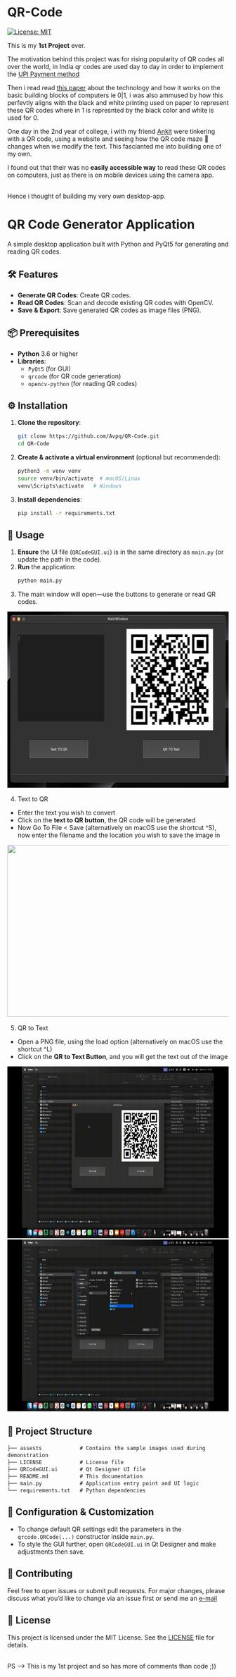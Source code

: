 # QR-Code

[![License: MIT](https://img.shields.io/badge/License-MIT-yellow.svg)](LICENSE)

This is my __1st Project__  ever.

The motivation behind this project was for rising popularity of QR codes all over the world, in India qr codes are used day to day
in order to implement the [UPI Payment method](https://en.wikipedia.org/wiki/Unified_Payments_Interface)

Then i read read [this paper](https://www.researchgate.net/publication/318125149_An_Introduction_to_QR_Code_Technology) about the technology and how it works on the basic building blocks of computers ie 0|1, i was also ammused by how this perfevtly aligns with the black and white printing used on paper to represent these QR codes where in 1 is represnted by the black color and white is used for 0.

One day in the 2nd year of college, i with my friend [Ankit](https://github.com/basakankit) were tinkering with a QR code, using a website and seeing how the QR code maze 🤣 changes when we modify the text. This fascianted me into building one of my own.

I found out that their was no __easily accessible way__ to read these QR codes on computers, just as there is on mobile devices using the camera app.  

<br>Hence i thought of building my very own desktop-app.
<br>


# QR Code Generator Application

A simple desktop application built with Python and PyQt5 for generating and reading QR codes.

## 🛠️ Features

- **Generate QR Codes**: Create QR codes.
- **Read QR Codes**: Scan and decode existing QR codes with OpenCV.
- **Save & Export**: Save generated QR codes as image files (PNG).

## 📦 Prerequisites

- **Python** 3.6 or higher
- **Libraries**:
  - `PyQt5` (for GUI)  
  - `qrcode` (for QR code generation)  
  - `opencv-python` (for reading QR codes)

## ⚙️ Installation

1. **Clone the repository**:
   ```bash
   git clone https://github.com/Avpq/QR-Code.git
   cd QR-Code
   ```

2. **Create & activate a virtual environment** (optional but recommended):
   ```bash
   python3 -m venv venv
   source venv/bin/activate  # macOS/Linux
   venv\Scripts\activate   # Windows
   ```

3. **Install dependencies**:
   ```bash
   pip install -r requirements.txt
   ```

## 🚀 Usage

1. **Ensure** the UI file (`QRCodeGUI.ui`) is in the same directory as `main.py` (or update the path in the code).
2. **Run** the application:
   ```bash
   python main.py
   ```
3. The main window will open—use the buttons to generate or read QR codes.
<div align="center">
<p align="center">
  <img src="assets/image_programme.png" width="600" height ="400" alt="Project Logo"/>
</p>
</div>

4. Text to QR
- Enter the text you wish to convert
- Click on the __text to QR button__, the QR code will be generated
- Now Go To File \< Save (alternatively on macOS use the shortcut ^S), now enter the filename and the location you wish to save the image in
<div align="center">
<img src="https://github.com/Avpq/QR-Code/blob/main/assets/text2qr.gif" width="800" height ="390"/>
</div>

5. QR to Text
- Open a PNG file, using the load option (alternatively on macOS use the shortcut ^L)
- Click on the __QR to Text Button__, and you will get the text out of the image
<div align="center">
<img src="https://github.com/Avpq/QR-Code/blob/main/assets/qr2text%20(1).gif" width="800" height ="390"/>
<br>
<img src="https://github.com/Avpq/QR-Code/blob/main/assets/qr2text%20(2).gif" width="800" height ="390"/>
</div>

## 📁 Project Structure

```text
├── assests            # Contains the sample images used during demonstration
├── LICENSE            # License file
├── QRCodeGUI.ui       # Qt Designer UI file
├── README.md          # This documentation
├── main.py            # Application entry point and UI logic
└── requirements.txt   # Python dependencies
``` 

## 📝 Configuration & Customization

- To change default QR settings edit the parameters in the `qrcode.QRCode(...)` constructor inside `main.py`.
- To style the GUI further, open `QRCodeGUI.ui` in Qt Designer and make adjustments then save.

## 🤝 Contributing

Feel free to open issues or submit pull requests. For major changes, please discuss what you’d like to change via an issue first or send me an [e-mail](mailto:avisahai96@gmail.com?subject=Contribute&body=Write%20how%20you%20will%20contribute%20here)


## 📜 License

This project is licensed under the MIT License. See the [LICENSE](LICENSE) file for details.


<br>
PS --> This is my 1st project and so has more of comments than code ;))
